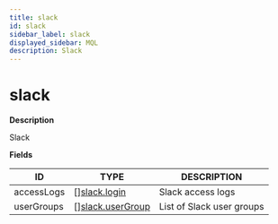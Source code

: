 ```yaml
---
title: slack
id: slack
sidebar_label: slack
displayed_sidebar: MQL
description: Slack
---
```


# slack

**Description**

Slack

**Fields**

| ID         | TYPE                                            | DESCRIPTION               |
| ---------- | ----------------------------------------------- | ------------------------- |
| accessLogs | &#91;&#93;[slack.login](slack.login.md)         | Slack access logs         |
| userGroups | &#91;&#93;[slack.userGroup](slack.usergroup.md) | List of Slack user groups |
